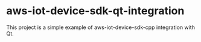 # aws-iot-device-sdk-qt-integration
This project is a simple example of aws-iot-device-sdk-cpp integration with Qt.
